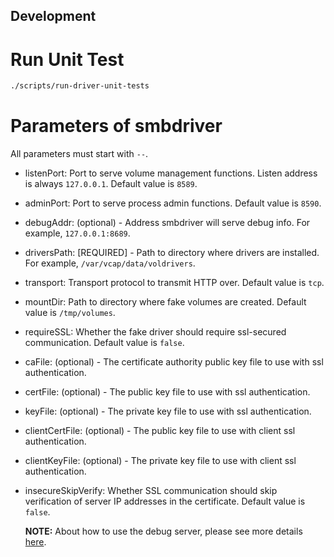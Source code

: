 ## Development

# Run Unit Test

```bash
./scripts/run-driver-unit-tests
```

# Parameters of smbdriver
All parameters must start with `--`.

- listenPort: Port to serve volume management functions. Listen address is always `127.0.0.1`. Default value is `8589`.
- adminPort: Port to serve process admin functions. Default value is `8590`.
- debugAddr: (optional) - Address smbdriver will serve debug info. For example, `127.0.0.1:8689`.
- driversPath: [REQUIRED] - Path to directory where drivers are installed. For example, `/var/vcap/data/voldrivers`.
- transport: Transport protocol to transmit HTTP over. Default value is `tcp`.
- mountDir: Path to directory where fake volumes are created. Default value is `/tmp/volumes`.
- requireSSL: Whether the fake driver should require ssl-secured communication. Default value is `false`.
- caFile: (optional) - The certificate authority public key file to use with ssl authentication.
- certFile: (optional) - The public key file to use with ssl authentication.
- keyFile: (optional) - The private key file to use with ssl authentication.
- clientCertFile: (optional) - The public key file to use with client ssl authentication.
- clientKeyFile: (optional) - The private key file to use with client ssl authentication.
- insecureSkipVerify: Whether SSL communication should skip verification of server IP addresses in the certificate. Default value is `false`.

  **NOTE:**
  About how to use the debug server, please see more details [here](https://github.com/cloudfoundry/debugserver).